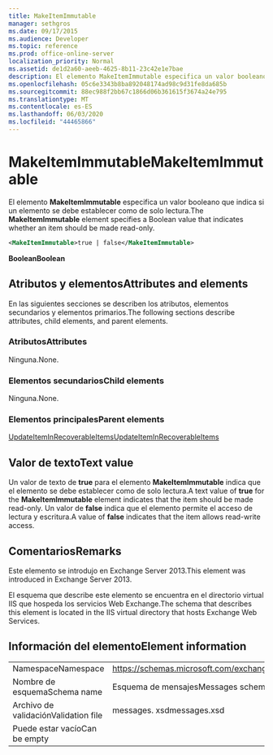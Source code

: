 ```yaml
---
title: MakeItemImmutable
manager: sethgros
ms.date: 09/17/2015
ms.audience: Developer
ms.topic: reference
ms.prod: office-online-server
localization_priority: Normal
ms.assetid: de1d2a60-aeeb-4625-8b11-23c42e1e7bae
description: El elemento MakeItemImmutable especifica un valor booleano que indica si un elemento se debe establecer como de solo lectura.
ms.openlocfilehash: 05c6e3343b8ba892048174ad98c9d31fe8da685b
ms.sourcegitcommit: 88ec988f2bb67c1866d06b361615f3674a24e795
ms.translationtype: MT
ms.contentlocale: es-ES
ms.lasthandoff: 06/03/2020
ms.locfileid: "44465866"
---
```

# <a name="makeitemimmutable"></a><span data-ttu-id="1450d-103">MakeItemImmutable</span><span class="sxs-lookup"><span data-stu-id="1450d-103">MakeItemImmutable</span></span>

<span data-ttu-id="1450d-104">El elemento **MakeItemImmutable** especifica un valor booleano que indica si un elemento se debe establecer como de solo lectura.</span><span class="sxs-lookup"><span data-stu-id="1450d-104">The **MakeItemImmutable** element specifies a Boolean value that indicates whether an item should be made read-only.</span></span> 
  
```XML
<MakeItemImmutable>true | false</MakeItemImmutable>
```

 <span data-ttu-id="1450d-105">**Boolean**</span><span class="sxs-lookup"><span data-stu-id="1450d-105">**Boolean**</span></span>
## <a name="attributes-and-elements"></a><span data-ttu-id="1450d-106">Atributos y elementos</span><span class="sxs-lookup"><span data-stu-id="1450d-106">Attributes and elements</span></span>

<span data-ttu-id="1450d-107">En las siguientes secciones se describen los atributos, elementos secundarios y elementos primarios.</span><span class="sxs-lookup"><span data-stu-id="1450d-107">The following sections describe attributes, child elements, and parent elements.</span></span>
  
### <a name="attributes"></a><span data-ttu-id="1450d-108">Atributos</span><span class="sxs-lookup"><span data-stu-id="1450d-108">Attributes</span></span>

<span data-ttu-id="1450d-109">Ninguna.</span><span class="sxs-lookup"><span data-stu-id="1450d-109">None.</span></span>
  
### <a name="child-elements"></a><span data-ttu-id="1450d-110">Elementos secundarios</span><span class="sxs-lookup"><span data-stu-id="1450d-110">Child elements</span></span>

<span data-ttu-id="1450d-111">Ninguna.</span><span class="sxs-lookup"><span data-stu-id="1450d-111">None.</span></span>
  
### <a name="parent-elements"></a><span data-ttu-id="1450d-112">Elementos principales</span><span class="sxs-lookup"><span data-stu-id="1450d-112">Parent elements</span></span>

[<span data-ttu-id="1450d-113">UpdateItemInRecoverableItems</span><span class="sxs-lookup"><span data-stu-id="1450d-113">UpdateItemInRecoverableItems</span></span>](updateiteminrecoverableitems.md)
  
## <a name="text-value"></a><span data-ttu-id="1450d-114">Valor de texto</span><span class="sxs-lookup"><span data-stu-id="1450d-114">Text value</span></span>

<span data-ttu-id="1450d-115">Un valor de texto de **true** para el elemento **MakeItemImmutable** indica que el elemento se debe establecer como de solo lectura.</span><span class="sxs-lookup"><span data-stu-id="1450d-115">A text value of **true** for the **MakeItemImmutable** element indicates that the item should be made read-only.</span></span> <span data-ttu-id="1450d-116">Un valor de **false** indica que el elemento permite el acceso de lectura y escritura.</span><span class="sxs-lookup"><span data-stu-id="1450d-116">A value of **false** indicates that the item allows read-write access.</span></span> 
  
## <a name="remarks"></a><span data-ttu-id="1450d-117">Comentarios</span><span class="sxs-lookup"><span data-stu-id="1450d-117">Remarks</span></span>

<span data-ttu-id="1450d-118">Este elemento se introdujo en Exchange Server 2013.</span><span class="sxs-lookup"><span data-stu-id="1450d-118">This element was introduced in Exchange Server 2013.</span></span>
  
<span data-ttu-id="1450d-119">El esquema que describe este elemento se encuentra en el directorio virtual IIS que hospeda los servicios Web Exchange.</span><span class="sxs-lookup"><span data-stu-id="1450d-119">The schema that describes this element is located in the IIS virtual directory that hosts Exchange Web Services.</span></span>
  
## <a name="element-information"></a><span data-ttu-id="1450d-120">Información del elemento</span><span class="sxs-lookup"><span data-stu-id="1450d-120">Element information</span></span>

|||
|:-----|:-----|
|<span data-ttu-id="1450d-121">Namespace</span><span class="sxs-lookup"><span data-stu-id="1450d-121">Namespace</span></span>  <br/> |https://schemas.microsoft.com/exchange/services/2006/messages  <br/> |
|<span data-ttu-id="1450d-122">Nombre de esquema</span><span class="sxs-lookup"><span data-stu-id="1450d-122">Schema name</span></span>  <br/> |<span data-ttu-id="1450d-123">Esquema de mensajes</span><span class="sxs-lookup"><span data-stu-id="1450d-123">Messages schema</span></span>  <br/> |
|<span data-ttu-id="1450d-124">Archivo de validación</span><span class="sxs-lookup"><span data-stu-id="1450d-124">Validation file</span></span>  <br/> |<span data-ttu-id="1450d-125">messages. xsd</span><span class="sxs-lookup"><span data-stu-id="1450d-125">messages.xsd</span></span>  <br/> |
|<span data-ttu-id="1450d-126">Puede estar vacío</span><span class="sxs-lookup"><span data-stu-id="1450d-126">Can be empty</span></span>  <br/> ||
   

